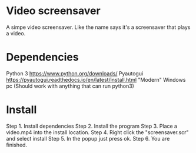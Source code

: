 # Video screensaver
A simpe video screensaver.
Like the name says it's a screensaver that plays a video.

# Dependencies
Python 3 https://www.python.org/downloads/
Pyautogui https://pyautogui.readthedocs.io/en/latest/install.html
"Modern" Windows pc (Should work with anything that can run python3)

# Install

Step 1. Install dependencies
Step 2. Install the program
Step 3. Place a video.mp4 into the install location.
Step 4. Right click the "screensaver.scr" and select install
Step 5. In the popup just press ok.
Step 6. You are finished.
